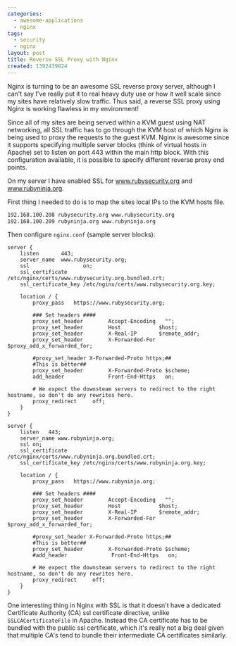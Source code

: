 ```yaml
---
categories:
  - awesome-applications
  - nginx
tags:
  - security
  - nginx
layout: post
title: Reverse SSL Proxy with Nginx
created: 1392439824
---
```


Nginx is turning to be an awesome SSL reverse proxy server, although I can't say I've really put it to real heavy duty use or how it well scale since my sites have relatively slow traffic. Thus said, a reverse SSL proxy using Nginx is working flawless in my environment!

Since all of my sites are being served within a KVM guest using NAT networking, all SSL traffic has to go through the KVM host of which Nginx is being used to proxy the requests to the guest KVM. Nginx is awesome since it supports specifying multiple server blocks (think of virtual hosts in Apache) set to listen on port 443 within the main http block. With this configuration available, it is possible to specify different reverse proxy end points.  

On my server I have enabled SSL for www.rubysecurity.org and www.rubyninja.org.

First thing I needed to do is to map the sites local IPs to the KVM hosts file.

```bash
192.168.100.208 rubysecurity.org www.rubysecurity.org
192.168.100.209 rubyninja.org www.rubyninja.org
```

Then configure `nginx.conf` (sample server blocks):

```nginx
server {
    listen       443;
    server_name  www.rubysecurity.org;
    ssl                 on;
    ssl_certificate     /etc/nginx/certs/www.rubysecurity.org.bundled.crt;
    ssl_certificate_key /etc/nginx/certs/www.rubysecurity.org.key;

    location / {
        proxy_pass   https://www.rubysecurity.org;
	    
        ### Set headers ####
        proxy_set_header        Accept-Encoding   "";
        proxy_set_header        Host            $host;
        proxy_set_header        X-Real-IP       $remote_addr;
        proxy_set_header        X-Forwarded-For $proxy_add_x_forwarded_for;

        #proxy_set_header X-Forwarded-Proto https;##
        #This is better##
        proxy_set_header        X-Forwarded-Proto $scheme;
        add_header              Front-End-Https   on;
 
        # We expect the downsteam servers to redirect to the right hostname, so don't do any rewrites here.
        proxy_redirect     off;
    }
}

server {
    listen   443;
    server_name www.rubyninja.org;
    ssl on;
    ssl_certificate     /etc/nginx/certs/www.rubyninja.org.bundled.crt;
    ssl_certificate_key /etc/nginx/certs/www.rubyninja.org.key;

    location / {
        proxy_pass   https://www.rubyninja.org;

        ### Set headers ####
        proxy_set_header        Accept-Encoding   "";
        proxy_set_header        Host            $host;
        proxy_set_header        X-Real-IP       $remote_addr;
        proxy_set_header        X-Forwarded-For $proxy_add_x_forwarded_for;

        #proxy_set_header X-Forwarded-Proto https;##
        #This is better##
        proxy_set_header        X-Forwarded-Proto $scheme;
        #add_header              Front-End-Https   on;

        # We expect the downsteam servers to redirect to the right hostname, so don't do any rewrites here.
        proxy_redirect     off;
    }
}
```

One interesting thing in Nginx with SSL is that it doesn't have a dedicated Certificate Authority (CA) ssl certificate directive, unlike `SSLCACertificateFile` in Apache. Instead the CA certificate has to be bundled with the public ssl certificate, which it's really not a big deal given that multiple CA's tend to bundle their intermediate CA certificates similarly.   
